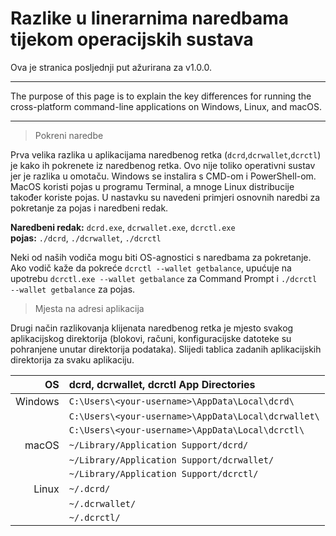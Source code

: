 # Razlike u linerarnima naredbama tijekom operacijskih sustava 

Ova je stranica posljednji put ažurirana za v1.0.0.

---

The purpose of this page is to explain the key differences for running the cross-platform command-line applications on Windows, Linux, and macOS.

---

> Pokreni naredbe

Prva velika razlika u aplikacijama naredbenog retka (`dcrd`,`dcrwallet`,`dcrctl`) je kako ih pokrenete iz naredbenog retka. Ovo nije toliko operativni sustav jer je razlika u omotaču. Windows se instalira s CMD-om i PowerShell-om. MacOS koristi pojas u programu Terminal, a mnoge Linux distribucije također koriste pojas. U nastavku su navedeni primjeri osnovnih naredbi za pokretanje za pojas i naredbeni redak.

**Naredbeni redak:** `dcrd.exe`, `dcrwallet.exe`, `dcrctl.exe` <br />
**pojas:** `./dcrd`, `./dcrwallet`, `./dcrctl`

Neki od naših vodiča mogu biti OS-agnostici s naredbama za pokretanje. Ako vodič kaže da pokreće `dcrctl --wallet getbalance`, upućuje na upotrebu `dcrctl.exe --wallet getbalance` za Command Prompt i `./dcrctl --wallet getbalance` za pojas.

> Mjesta na adresi aplikacija

Drugi način razlikovanja klijenata naredbenog retka je mjesto svakog aplikacijskog direktorija (blokovi, računi, konfiguracijske datoteke su pohranjene unutar direktorija podataka). Slijedi tablica zadanih aplikacijskih direktorija za svaku aplikaciju. 

| OS      | dcrd, dcrwallet, dcrctl App Directories      | 
| -------:|:--------------------------------------------- |
| Windows | `C:\Users\<your-username>\AppData\Local\dcrd\`      |
|         | `C:\Users\<your-username>\AppData\Local\dcrwallet\` | 
|         | `C:\Users\<your-username>\AppData\Local\dcrctl\`    |
| macOS   | `~/Library/Application Support/dcrd/`         |
|         | `~/Library/Application Support/dcrwallet/`    |
|         | `~/Library/Application Support/dcrctl/`       |
| Linux   | `~/.dcrd/`                                    |
|         | `~/.dcrwallet/`                               |
|         | `~/.dcrctl/`                                  |

